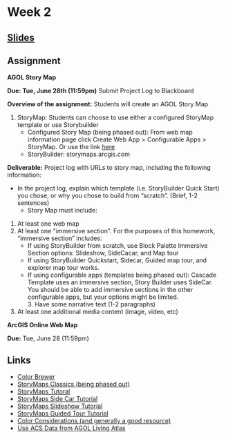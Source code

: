  <!-- .slide: data-background="./Images/header.svg" data-background-repeat="none" data-background-size="40% 40%" data-background-position="center 10%" class="header" -->
# Week 2

## [**Slides**](https://shelleyhoover.github.io/UPP465/Slides/week2.html#/)




## Assignment
**AGOL Story Map**

**Due: Tue, June 28th (11:59pm)** Submit Project Log to Blackboard

**Overview of the assignment:** Students will create an AGOL Story Map 

1. StoryMap: Students can choose to use either a configured StoryMap template or use Storybuilder
   - Configured Story Map (being phased out): From web map information page click Create Web App > Configurable Apps > StoryMap. Or use the link [here](https://storymaps-classic.arcgis.com/) 
   - StoryBuilder: storymaps.arcgis.com    

**Deliverable:** Project log with URLs to story map, including the following information: 

  - In the project log, explain which template (i.e. StoryBuilder Quick Start) you chose, or why you chose to build from “scratch”. (Brief, 1-2 sentences)
     - Story Map must include: 
   1. At least one web map 
   2. At least one "immersive section". For the purposes of this homework, “immersive section” includes: 
      - If using StoryBuilder from scratch, use Block Palette Immersive Section options: Slideshow, SideCacar, and Map tour 
      - If using StoryBuilder Quickstart, Sidecar, Guided map tour, and explorer map tour works. 
      - If using configurable apps (templates being phased out): Cascade Template uses an immersive section, Story Builder uses SideCar. You should be able to add immersive sections in the other configurable apps, but your options might be limited.   
     3. Have some narrative text (1-2 paragraphs) 
   4. At least one additional media content (image, video, etc) 

**ArcGIS Online Web Map**

**Due:** Tue, June 28 (11:59pm) 


## Links
- [Color Brewer](https://colorbrewer2.org/#type=sequential&scheme=BuGn&n=3)
- [StoryMaps Classics (being phased out)](https://storymaps-classic.arcgis.com/)
- [StoryMaps Tutoral](https://storymaps.arcgis.com/stories/cea22a609a1d4cccb8d54c650b595bc4)
- [StoryMaps Side Car Tutorial](https://learn.arcgis.com/en/projects/build-a-sidecar-in-your-story/)
- [StoryMaps Slideshow Tutorial](https://storymaps.arcgis.com/collections/a21747b075c446eb930677a0b82c4a35)
- [StoryMaps Guided Tour Tutorial](https://storymaps.arcgis.com/stories/f11e22d3cf314a638520e9bcbb84d0ca)
- [Color Considerations (and generally a good resource)](https://mgimond.github.io/Spatial/symbolizing-features.html)
- [Use ACS Data from AGOL Living Atlas](https://www.arcgis.com/apps/Cascade/index.html?appid=c6a35a434a8f4913b9c35022290efdd0) 



<!-- ## Maps from the Lecture
- [Imago Mundi](https://www.smithsonianmag.com/travel/where-see-some-worlds-oldest-maps-180963855/)
- [Barbari’s Bird’s Eye View of Venice](https://www.jstor.org/stable/1483541?origin=crossref) 
- [Mercator’s 1569 World Map](https://en.wikipedia.org/wiki/Mercator_1569_world_map)
- [Seaman’s Yellow Fever of New York City](https://www.google.com/url?sa=i&url=https%3A%2F%2Fcommons.wikimedia.org%2Fwiki%2FFile%3AValentine_Seaman%2527s_map_of_yellow_fever_epidemic_in_New_York_City_(Plate_2_of_2).jpg&psig=AOvVaw0KT40qlhaUqxOeHyW7j05c&ust=1624506362213000&source=images&cd=vfe&ved=0CAwQ3YkBahcKEwiA5e_366zxAhUAAAAAHQAAAAAQCQ)
- [Dupin’s Choropleth Map of France](https://en.wikipedia.org/wiki/Charles_Dupin#/media/File:Carte_figurative_de_l'instruction_populaire_de_la_France.jpg) 
- [USGS Base Layers of the National Map](https://www.usgs.gov/media/images/8-base-layers-national-map) 
- [Mapquest 1996](https://www.researchgate.net/figure/Screenshot-of-MapQuest-c1996_fig4_282123268)
- [Google Maps Screenshot 2005](https://blog.google/products/maps/look-back-15-years-mapping-world/) 
- [Slippy Maps Viewer](https://xserver2.cloud.ptvgroup.com/dashboard/Content/TechnicalConcepts/Rendering/ShowTileOverlays.shtm) 
- [Tile Zoom Level](https://docs.microsoft.com/en-us/azure/azure-maps/zoom-levels-and-tile-grid?tabs=csharp) 
- [Tile Map Pyramid](https://www.google.com/search?q=tiled+map+levels&rlz=1C1CHBF_enUS910US910&source=lnms&tbm=isch&sa=X&ved=2ahUKEwjgtOjL7azxAhVPB50JHQg9C4sQ_AUoAnoECAEQBA&biw=614&bih=601&dpr=1.56#imgrc=ELYvvhPjO_MWGM&imgdii=krzrfrDcl85f0M)- [Colorblind Comparison](https://blog.datawrapper.de/colorblind-check/) 
- [Tile Zoom Level 2](https://towardsdatascience.com/displaying-geographic-information-using-custom-map-tiles-c0e3344909a4) 
- [ESRI Cholera Training Map](https://learngis.maps.arcgis.com/home/webmap/viewer.html?webmap=6fb43b7db1d34716aad53583406f98b1) 
- [Base Layer > Feature Layer Diagram](https://mangomap.com/gis-mapping) 
 -->
